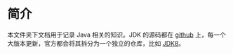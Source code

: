 # 简介

本文件夹下文档用于记录 Java 相关的知识。JDK 的源码都在 [github](https://github.com/openjdk/jdk) 上，每一个大版本更新，官方都会将其拆分为一个独立的仓库，比如 [JDK8](https://github.com/openjdk/jdk8u)。